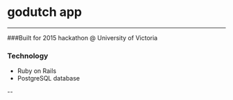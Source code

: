# godutch app
---
###Built for 2015 hackathon @ University of Victoria

### Technology

- Ruby on Rails
- PostgreSQL database

--